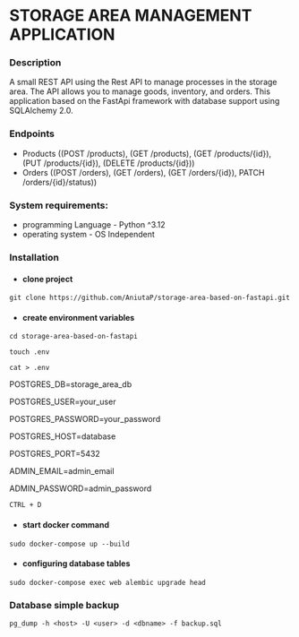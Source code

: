 # STORAGE AREA MANAGEMENT APPLICATION

### Description
A small REST API using the Rest API to manage processes in the storage area. 
The API allows you to manage goods, inventory, and orders. 
This application based on the FastApi framework with database support using SQLAlchemy 2.0.

### Endpoints
* Products ((POST /products), (GET /products), (GET /products/{id}), (PUT /products/{id}), (DELETE /products/{id}))
* Orders ((POST /orders), (GET /orders), (GET /orders/{id}), PATCH /orders/{id}/status))

### System requirements:
* programming Language - Python ^3.12
* operating system - OS Independent


### Installation 

* ####  clone project
`git clone https://github.com/AniutaP/storage-area-based-on-fastapi.git`

* #### create environment variables

`cd storage-area-based-on-fastapi`

`touch .env`

`cat > .env`

POSTGRES_DB=storage_area_db

POSTGRES_USER=your_user

POSTGRES_PASSWORD=your_password

POSTGRES_HOST=database

POSTGRES_PORT=5432

ADMIN_EMAIL=admin_email

ADMIN_PASSWORD=admin_password

`CTRL + D`

* #### start docker command 

`sudo docker-compose up --build`

* #### configuring database tables

`sudo docker-compose exec web alembic upgrade head`


### Database simple backup
`pg_dump -h <host> -U <user> -d <dbname> -f backup.sql`